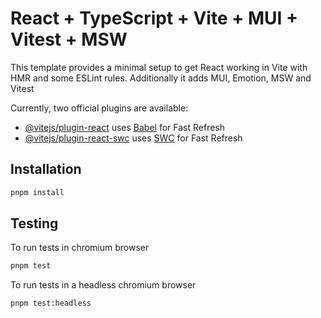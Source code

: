 # React + TypeScript + Vite + MUI + Vitest + MSW

This template provides a minimal setup to get React working in Vite with HMR and some ESLint rules.
Additionally it adds MUI, Emotion, MSW and Vitest

Currently, two official plugins are available:

- [@vitejs/plugin-react](https://github.com/vitejs/vite-plugin-react/blob/main/packages/plugin-react/README.md) uses [Babel](https://babeljs.io/) for Fast Refresh
- [@vitejs/plugin-react-swc](https://github.com/vitejs/vite-plugin-react-swc) uses [SWC](https://swc.rs/) for Fast Refresh

## Installation

```bash
pnpm install
```

## Testing

To run tests in chromium browser

```bash
pnpm test
```

To run tests in a headless chromium browser

```bash
pnpm test:headless
```
